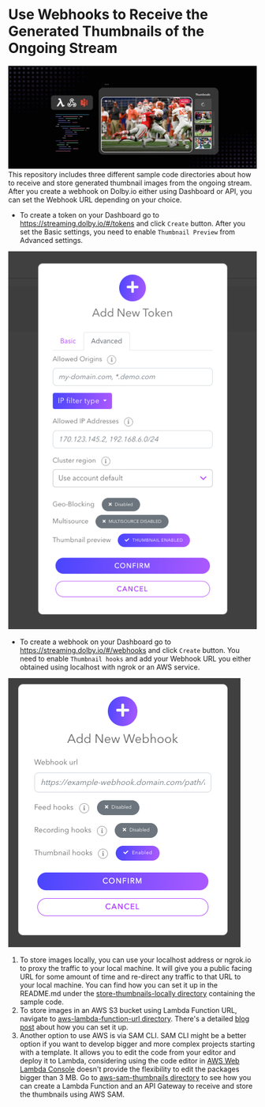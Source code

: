# Use Webhooks to Receive the Generated Thumbnails of the Ongoing Stream
![Thumbnail Blog Post Image](./assets/Updating-Thumbnails-Live-Stream-featured.jpg)
This repository includes three different sample code directories about how to receive and store generated thumbnail images from the ongoing stream. After you create a webhook on Dolby.io either using Dashboard or API, you can set the Webhook URL depending on your choice. 
- To create a token on your Dashboard go to https://streaming.dolby.io/#/tokens  and click `Create` button. After you set the Basic settings, you need to enable `Thumbnail Preview` from Advanced settings.

![Enable Thumbnails when Creating a Token](./assets/enable-thumbnails.png)

- To create a webhook on your Dashboard go to https://streaming.dolby.io/#/webhooks and click `Create` button. You need to enable `Thumbnail hooks` and add your Webhook URL you either obtained using localhost with ngrok or an AWS service.

![Enable Thumbnails when Creating a Webhook](./assets/webhook-thumbnail.png)

1. To store images locally, you can use your localhost address or ngrok.io to proxy the traffic to your local machine. It will give you a public facing URL for some amount of time and re-direct any traffic to that URL to your local machine. You can find how you can set it up in the README.md under the [store-thumbnails-locally directory](./store-thumbnails-locally/) containing the sample code.
2. To store images in an AWS S3 bucket using Lambda Function URL, navigate to [aws-lambda-function-url directory](./aws-lambda-function-url/). There's a detailed [blog post](https://dolby.io/blog/store-thumbnails-from-your-live-stream-using-aws-lambda-and-s3/) about how you can set it up.
3. Another option to use AWS is via SAM CLI. SAM CLI might be a better option if you want to develop bigger and more complex projects starting with a template. It allows you to edit the code from your editor and deploy it to Lambda, considering using the code editor in [AWS Web Lambda Console](https://docs.aws.amazon.com/lambda/latest/dg/foundation-console.html#code-editor) doesn't provide the flexibility to edit the packages bigger than 3 MB. Go to [aws-sam-thumbnails directory](./aws-sam-thumbnails/) to see how you can create a Lambda Function and an API Gateway to receive and store the thumbnails using AWS SAM.
